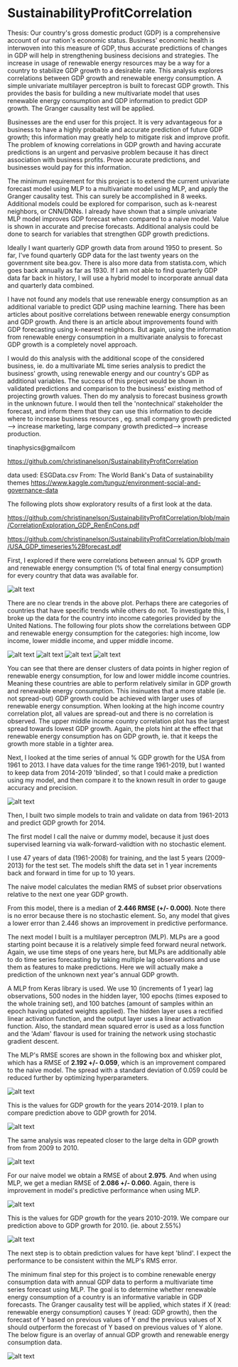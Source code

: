 # SustainabilityProfitCorrelation

Thesis: Our country's gross domestic product (GDP) is a comprehensive account of our nation's economic status. Business' economic health is interwoven into this measure of GDP, thus accurate predictions of changes in GDP will help in strengthening business decisions and strategies. The increase in usage of renewable energy resources may be a way for a country to stabilize GDP growth to a desirable rate. This analysis explores correlations between GDP growth and renewable energy consumption. A simple univariate multilayer perceptron is built to forecast GDP growth. This provides the basis for building a new multivariate model that uses renewable energy consumption and GDP information to predict GDP growth. The Granger causality test will be applied.  

Businesses are the end user for this project. It is very advantageous for a business to have a highly probable and accurate prediction of future GDP growth;  this information may greatly help to mitigate risk and improve profit. The problem of knowing correlations in GDP growth and having accurate predictions is an urgent and pervasive problem because it has direct association with business profits. Prove accurate predictions, and businesses would pay for this information.

The minimum requirement for this project is to extend the current univariate forecast model using MLP to a multivariate model using MLP, and apply the Granger causality test. This can surely be accomplished in 8 weeks. Additional models could be explored for comparison, such as  k-nearest neighbors, or CNN/DNNs.  I already have shown that a simple univariate MLP model improves GDP forecast when compared to a naive model. Value is shown in accurate and precise forecasts. Additional analysis could be done to search for variables that strengthen GDP growth predictions.

Ideally I want quarterly GDP growth data from around 1950 to present. So far, I've found quarterly GDP data for the last twenty years on the government site bea.gov. There is also more data from statista.com, which goes back annually as far as 1930. If I am not able to find quarterly GDP data far back in history, I will use a hybrid model to incorporate annual data and quarterly data combined.

I have not found any models that use renewable energy consumption as an additional variable to predict GDP using machine learning. There has been articles about positive correlations between renewable energy consumption and GDP growth. And there is an article about improvements found with GDP forecasting using k-nearest neighbors. But again, using the information from renewable energy consumption in a multivariate analysis to forecast GDP growth is a completely novel approach.

I would do this analysis with the additional scope of the considered business, ie. do a multivariate ML time series analysis to predict the business' growth, using renewable energy and our country's GDP as additional variables. The success of this project would be shown in validated predictions and comparison to the business' existing method of projecting growth values. Then do my analysis to forecast business growth in the unknown future. I would then tell the 'nontechnical' stakeholder the forecast, and inform them that they can use this information to decide where to increase business resources , eg. small company growth predicted --> increase marketing, large company growth predicted--> increase production.

tinaphysics@gmailcom

https://github.com/christinanelson/SustainabilityProfitCorrelation

data used: ESGData.csv
From: The World Bank's Data of sustainability themes
https://www.kaggle.com/tunguz/environment-social-and-governance-data

The following plots show exploratory results of a first look at the data.

https://github.com/christinanelson/SustainabilityProfitCorrelation/blob/main/CorrelationExploration_GDP_RenEnCons.pdf

https://github.com/christinanelson/SustainabilityProfitCorrelation/blob/main/USA_GDP_timeseries%2Bforecast.pdf

First, I explored if there were correlations between annual % GDP growth and renewable energy consumption (% of total final energy consumption) for every country that data was available for.

![alt text](https://github.com/christinanelson/SustainabilityProfitCorrelation/blob/main/Plots/environSustainProfit.png?raw=true)

There are no clear trends in the above plot. Perhaps there are categories of countries that have specific trends while others do not. To investigate this, I broke up the data for the country into income categories provided by the United Nations. The following four plots show the correlations between GDP and renewable energy consumption for the categories: high income, low income, lower middle income, and upper middle income.

![alt text](https://github.com/christinanelson/SustainabilityProfitCorrelation/blob/main/Plots/environSustainProfit_highIncome.png?raw=true)
![alt text](https://github.com/christinanelson/SustainabilityProfitCorrelation/blob/main/Plots/environSustainProfit_lowIncome.png?raw=true)
![alt text](https://github.com/christinanelson/SustainabilityProfitCorrelation/blob/main/Plots/environSustainProfit_lowMidIncome.png?raw=true)
![alt text](https://github.com/christinanelson/SustainabilityProfitCorrelation/blob/main/Plots/environSustainProfit_uppMidIncome.png?raw=true)

You can see that there are denser clusters of data points in higher region of renewable energy consumption, for low and lower middle income countries. Meaning these countries are able to perform relatively similar in GDP growth and renewable energy consumption. This insinuates that a more stable (ie. not spread-out) GDP growth could be achieved with larger uses of renewable energy consumption. When looking at the high income country correlation plot, all values are spread-out and there is no correlation is observed. The upper middle income country correlation plot has the largest spread towards lowest GDP growth. Again, the plots hint at the effect that renewable energy consumption has on GDP growth, ie. that it keeps the growth more stable in a tighter area.


Next, I looked at the time series of annual % GDP growth for the USA from 1961 to 2013. I have data values for the time range 1961-2019, but I wanted to keep data from 2014-2019 'blinded', so that I could make a prediction using my model, and then compare it to the known result in order to gauge accuracy and precision.


![alt text](https://github.com/christinanelson/SustainabilityProfitCorrelation/blob/main/Plots/USA_GDP_timeseries_1961-2013.png?raw=true)

Then, I built two simple models to train and validate on data from 1961-2013 and predict GDP growth for 2014.

The first model I call the naive or dummy model, because it just does supervised learning via walk-forward-validtion with no stochastic element.

I use 47 years of data (1961-2008) for training, and the last 5 years (2009-2013) for the test set. The models shift the data set in 1 year increments back and forward in time for up to 10 years. 

The naive model calculates the median RMS of subset prior observations relative to the next one year GDP growth.

From this model, there is a median of **2.446 RMSE (+/- 0.000)**. Note there is no error because there is no stochastic element. So, any model that gives a lower error than 2.446 shows an improvement in predictive performance.


The next model I built is a multilayer perceptron (MLP). MLPs are a good starting point because it is a relatively simple feed forward neural network. Again, we use time steps of one years here, but MLPs are additionally able to do time series forecasting by taking multiple lag observations and use them as features to make predictions. Here we will actually make a prediction of the unknown next year's annual GDP growth.

A MLP from Keras library is used. We use 10 (increments of 1 year) lag observations, 500 nodes in the hidden layer, 100 epochs (times exposed to the whole training set), and 100 batches (amount of samples within an epoch having updated weights applied). The hidden layer uses a rectified linear activation function, and the output layer uses a linear activation function. Also, the standard mean squared error is used as a loss function and the 'Adam' flavour is used for training the network using stochastic gradient descent.


The MLP's RMSE scores are shown in the following box and whisker plot, which has a RMSE of **2.192 +/- 0.059**, which is an improvement compared to the naive model. The spread with a standard deviation of 0.059 could be reduced further by optimizing hyperparameters.

![alt text](https://github.com/christinanelson/SustainabilityProfitCorrelation/blob/main/Plots/boxplot-forecast-2013_USA_GDP.png?raw=true)

This is the values for GDP growth for the years 2014-2019. I plan to compare prediction above to GDP growth for 2014.

![alt text](https://github.com/christinanelson/SustainabilityProfitCorrelation/blob/main/Plots/USA_GDP_2014-2019_real.png?raw=true)


The same analysis was repeated closer to the large delta in GDP growth from from 2009 to 2010.


![alt text](https://github.com/christinanelson/SustainabilityProfitCorrelation/blob/main/Plots/USA_GDP_timeseries_1961-2009.png?raw=true)

For our naive model we obtain a RMSE of about **2.975**. And when using MLP, we get a median RMSE of **2.086 +/- 0.060**. Again, there is improvement in model's predictive performance when using MLP.

![alt text](https://github.com/christinanelson/SustainabilityProfitCorrelation/blob/main/Plots/boxplot-forecast-2009_USA_GDP.png?raw=true)

This is the values for GDP growth for the years 2010-2019. We compare our prediction above to GDP growth for 2010. (ie. about 2.55%)

![alt text](https://github.com/christinanelson/SustainabilityProfitCorrelation/blob/main/Plots/USA_GDP_2010-2019_real.png?raw=true)


The next step is to obtain prediction values for have kept 'blind'. I expect the performance to be consistent within the MLP's RMS error.

The minimum final step for this project is to combine renewable energy consumption data with annual GDP data to perform a multivariate time series forecast using MLP. The goal is to determine whether renewable energy consumption of a country is an informative variable in GDP forecasts. The Granger causality test will be applied, which states if X (read: renewable energy consumption) causes Y (read: GDP growth), then the forecast of Y based on previous values of Y *and* the previous values of X should outperform the forecast of Y based on previous values of Y alone. The below figure is an overlay of annual GDP growth and renewable energy consumption data.

![alt text](https://github.com/christinanelson/SustainabilityProfitCorrelation/blob/main/Plots/USA_GDP+RenewableEnergyConsumption_timeseries_1961-2019.png?raw=true)
